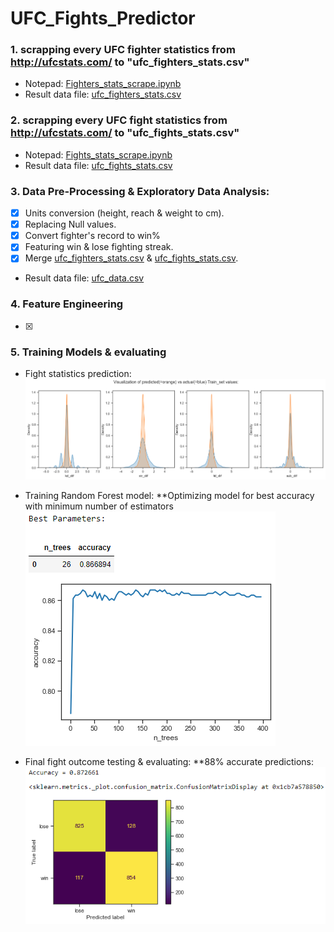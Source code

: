 # UFC_Fights_Predictor

### 1. scrapping every UFC fighter statistics from http://ufcstats.com/ to "ufc_fighters_stats.csv"
- Notepad: [Fighters_stats_scrape.ipynb](https://github.com/sagi778/UFC_Fights_Predictor/blob/main/notebooks/Fighters_stats_scrape.ipynb)
- Result data file: [ufc_fighters_stats.csv](https://github.com/sagi778/UFC_Fights_Predictor/blob/main/data/ufc_fighters_stats.csv)

### 2. scrapping every UFC fight statistics from http://ufcstats.com/ to "ufc_fights_stats.csv"
- Notepad: [Fights_stats_scrape.ipynb](https://github.com/sagi778/UFC_Fights_Predictor/blob/main/notebooks/Fights_stats_scrape.ipynb)
- Result data file: [ufc_fights_stats.csv](https://github.com/sagi778/UFC_Fights_Predictor/blob/main/data/ufc_fights_stats.csv)

### 3. Data Pre-Processing & Exploratory Data Analysis:
- [x] Units conversion (height, reach & weight to cm).
- [x] Replacing Null values. 
- [x] Convert fighter's record to win%
- [x] Featuring win & lose fighting streak. 
- [x] Merge [ufc_fighters_stats.csv](https://github.com/sagi778/UFC_Fights_Predictor/blob/main/data/ufc_fighters_stats.csv) & [ufc_fights_stats.csv](https://github.com/sagi778/UFC_Fights_Predictor/blob/main/data/ufc_fights_stats.csv).
- Result data file: [ufc_data.csv](https://github.com/sagi778/UFC_Fights_Predictor/blob/main/data/ufc_data.csv)

### 4. Feature Engineering
- [x] 

### 5. Training Models & evaluating 
- Fight statistics prediction:
![knn_pred](https://github.com/sagi778/UFC_Fights_Predictor/blob/main/pic/knn_model_stats_pred.png)

- Training Random Forest model: **Optimizing model for best accuracy with minimum number of estimators
![rf_model](https://github.com/sagi778/UFC_Fights_Predictor/blob/main/pic/rf_model_opt.png)

- Final fight outcome testing & evaluating:
  **88% accurate predictions:
  ![confusion_matrix](https://github.com/sagi778/UFC_Fights_Predictor/blob/main/pic/test_score_confusion_matrix.png)
